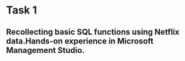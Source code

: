 # Task 1
## Recollecting basic SQL functions using Netflix data.Hands-on experience in Microsoft Management Studio.

